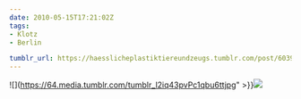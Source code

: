 ```yaml
---
date: 2010-05-15T17:21:02Z
tags:
- Klotz
- Berlin

tumblr_url: https://haesslicheplastiktiereundzeugs.tumblr.com/post/603933097
---
```

![](https://64.media.tumblr.com/tumblr_l2iq43pvPc1qbu6ttjpg" >}}![](https://64.media.tumblr.com/tumblr_l2iq51nqeN1qbu6tt.jpg)

